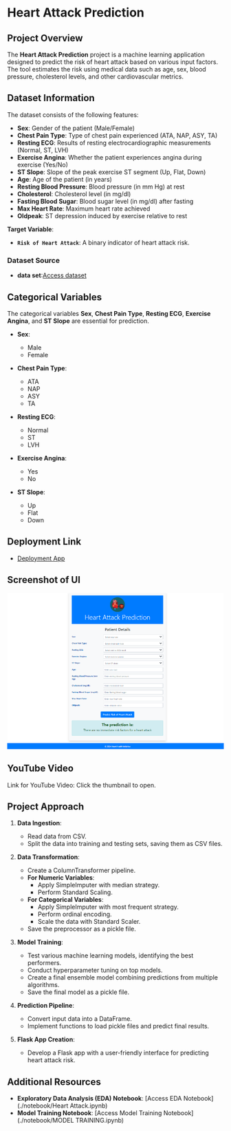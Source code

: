 # Heart Attack Prediction

## Project Overview

The **Heart Attack Prediction** project is a machine learning application designed to predict the risk of heart attack based on various input factors. The tool estimates the risk using medical data such as age, sex, blood pressure, cholesterol levels, and other cardiovascular metrics.

## Dataset Information

The dataset consists of the following features:

- **Sex**: Gender of the patient (Male/Female)
- **Chest Pain Type**: Type of chest pain experienced (ATA, NAP, ASY, TA)
- **Resting ECG**: Results of resting electrocardiographic measurements (Normal, ST, LVH)
- **Exercise Angina**: Whether the patient experiences angina during exercise (Yes/No)
- **ST Slope**: Slope of the peak exercise ST segment (Up, Flat, Down)
- **Age**: Age of the patient (in years)
- **Resting Blood Pressure**: Blood pressure (in mm Hg) at rest
- **Cholesterol**: Cholesterol level (in mg/dl)
- **Fasting Blood Sugar**: Blood sugar level (in mg/dl) after fasting
- **Max Heart Rate**: Maximum heart rate achieved
- **Oldpeak**: ST depression induced by exercise relative to rest

**Target Variable**:
- **`Risk of Heart Attack`**: A binary indicator of heart attack risk.

### Dataset Source
- **data set**:[Access dataset](./notebook/data)

## Categorical Variables

The categorical variables **Sex**, **Chest Pain Type**, **Resting ECG**, **Exercise Angina**, and **ST Slope** are essential for prediction.

- **Sex**:
  - Male
  - Female

- **Chest Pain Type**:
  - ATA
  - NAP
  - ASY
  - TA

- **Resting ECG**:
  - Normal
  - ST
  - LVH

- **Exercise Angina**:
  - Yes
  - No

- **ST Slope**:
  - Up
  - Flat
  - Down

## Deployment Link
- [Deployment App](https://sureshbeekhani-heart-attack-prediction.hf.space)

## Screenshot of UI
![API Prediction](./static/img/App_img1.PNG)

## YouTube Video
Link for YouTube Video: Click the thumbnail to open.

## Project Approach

1. **Data Ingestion**:
   - Read data from CSV.
   - Split the data into training and testing sets, saving them as CSV files.

2. **Data Transformation**:
   - Create a ColumnTransformer pipeline.
   - **For Numeric Variables**:
     - Apply SimpleImputer with median strategy.
     - Perform Standard Scaling.
   - **For Categorical Variables**:
     - Apply SimpleImputer with most frequent strategy.
     - Perform ordinal encoding.
     - Scale the data with Standard Scaler.
   - Save the preprocessor as a pickle file.

3. **Model Training**:
   - Test various machine learning models, identifying the best performers.
   - Conduct hyperparameter tuning on top models.
   - Create a final ensemble model combining predictions from multiple algorithms.
   - Save the final model as a pickle file.

4. **Prediction Pipeline**:
   - Convert input data into a DataFrame.
   - Implement functions to load pickle files and predict final results.

5. **Flask App Creation**:
   - Develop a Flask app with a user-friendly interface for predicting heart attack risk.

## Additional Resources
- **Exploratory Data Analysis (EDA) Notebook**: [Access EDA Notebook](./notebook/Heart Attack.ipynb)
- **Model Training Notebook**: [Access Model Training Notebook](./notebook/MODEL TRAINING.ipynb)
